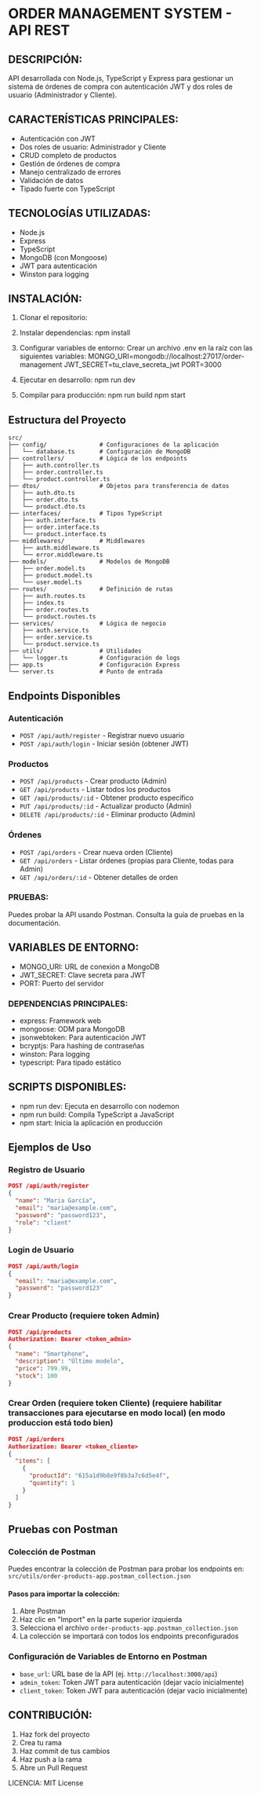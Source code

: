 # ORDER MANAGEMENT SYSTEM - API REST

## DESCRIPCIÓN:
API desarrollada con Node.js, TypeScript y Express para gestionar un sistema de órdenes de compra con autenticación JWT y dos roles de usuario (Administrador y Cliente).

## CARACTERÍSTICAS PRINCIPALES:
- Autenticación con JWT
- Dos roles de usuario: Administrador y Cliente
- CRUD completo de productos 
- Gestión de órdenes de compra
- Manejo centralizado de errores
- Validación de datos
- Tipado fuerte con TypeScript

## TECNOLOGÍAS UTILIZADAS:
- Node.js
- Express
- TypeScript
- MongoDB (con Mongoose)
- JWT para autenticación
- Winston para logging

## INSTALACIÓN:

1. Clonar el repositorio:

2. Instalar dependencias:
npm install

3. Configurar variables de entorno:
Crear un archivo .env en la raíz con las siguientes variables:
MONGO_URI=mongodb://localhost:27017/order-management
JWT_SECRET=tu_clave_secreta_jwt
PORT=3000

4. Ejecutar en desarrollo:
npm run dev

5. Compilar para producción:
npm run build
npm start

## Estructura del Proyecto

```
src/
├── config/               # Configuraciones de la aplicación
│   └── database.ts       # Configuración de MongoDB
├── controllers/          # Lógica de los endpoints
│   ├── auth.controller.ts
│   ├── order.controller.ts
│   └── product.controller.ts
├── dtos/                 # Objetos para transferencia de datos
│   ├── auth.dto.ts
│   ├── order.dto.ts
│   └── product.dto.ts
├── interfaces/           # Tipos TypeScript
│   ├── auth.interface.ts
│   ├── order.interface.ts
│   └── product.interface.ts
├── middlewares/          # Middlewares
│   ├── auth.middleware.ts
│   └── error.middleware.ts
├── models/               # Modelos de MongoDB
│   ├── order.model.ts
│   ├── product.model.ts
│   └── user.model.ts
├── routes/               # Definición de rutas
│   ├── auth.routes.ts
│   ├── index.ts
│   ├── order.routes.ts
│   └── product.routes.ts
├── services/             # Lógica de negocio
│   ├── auth.service.ts
│   ├── order.service.ts
│   └── product.service.ts
├── utils/                # Utilidades
│   └── logger.ts         # Configuración de logs
├── app.ts                # Configuración Express
└── server.ts             # Punto de entrada
```


## Endpoints Disponibles

### Autenticación
- `POST /api/auth/register` - Registrar nuevo usuario
- `POST /api/auth/login` - Iniciar sesión (obtener JWT)

### Productos
- `POST /api/products` - Crear producto (Admin)
- `GET /api/products` - Listar todos los productos
- `GET /api/products/:id` - Obtener producto específico
- `PUT /api/products/:id` - Actualizar producto (Admin)
- `DELETE /api/products/:id` - Eliminar producto (Admin)

### Órdenes
- `POST /api/orders` - Crear nueva orden (Cliente)
- `GET /api/orders` - Listar órdenes (propias para Cliente, todas para Admin)
- `GET /api/orders/:id` - Obtener detalles de orden

### PRUEBAS:
Puedes probar la API usando Postman. Consulta la guía de pruebas en la documentación.

## VARIABLES DE ENTORNO:
- MONGO_URI: URL de conexión a MongoDB
- JWT_SECRET: Clave secreta para JWT
- PORT: Puerto del servidor

### DEPENDENCIAS PRINCIPALES:
- express: Framework web
- mongoose: ODM para MongoDB
- jsonwebtoken: Para autenticación JWT
- bcryptjs: Para hashing de contraseñas
- winston: Para logging
- typescript: Para tipado estático

## SCRIPTS DISPONIBLES:
- npm run dev: Ejecuta en desarrollo con nodemon
- npm run build: Compila TypeScript a JavaScript
- npm start: Inicia la aplicación en producción

## Ejemplos de Uso

### Registro de Usuario
```json
POST /api/auth/register
{
  "name": "Maria García",
  "email": "maria@example.com",
  "password": "password123",
  "role": "client"
}
```

### Login de Usuario
```json
POST /api/auth/login
{
  "email": "maria@example.com",
  "password": "password123"
}
```

### Crear Producto (requiere token Admin)
```json
POST /api/products
Authorization: Bearer <token_admin>
{
  "name": "Smartphone",
  "description": "Último modelo",
  "price": 799.99,
  "stock": 100
}
```

### Crear Orden (requiere token Cliente) (requiere habilitar transacciones para ejecutarse en modo local) (en modo produccion está todo bien)
```json
POST /api/orders
Authorization: Bearer <token_cliente>
{
  "items": [
    {
      "productId": "615a1d9b8e9f8b3a7c6d5e4f",
      "quantity": 1
    }
  ]
}
```

## Pruebas con Postman

### Colección de Postman
Puedes encontrar la colección de Postman para probar los endpoints en:
`src/utils/order-products-app.postman_collection.json`

#### Pasos para importar la colección:
1. Abre Postman
2. Haz clic en "Import" en la parte superior izquierda
3. Selecciona el archivo `order-products-app.postman_collection.json`
4. La colección se importará con todos los endpoints preconfigurados

### Configuración de Variables de Entorno en Postman
- `base_url`: URL base de la API (ej. `http://localhost:3000/api`)
- `admin_token`: Token JWT para autenticación (dejar vacío inicialmente)
- `client_token`: Token JWT para autenticación (dejar vacío inicialmente)


## CONTRIBUCIÓN:
1. Haz fork del proyecto
2. Crea tu rama 
3. Haz commit de tus cambios 
4. Haz push a la rama 
5. Abre un Pull Request

LICENCIA:
MIT License